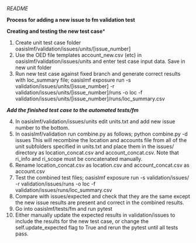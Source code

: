 *README*

**Process for adding a new issue to fm validation test**

**Creating and testing the new test case***

1) Create unit test case folder oasislmf/validation/issues/units/[issue_number]
2) Use the OED file templates account_new.csv (etc) in oasislmf/validation/issues/units and enter test case input data. Save in new unit folder
3) Run new test case against fixed branch and generate correct results with loc_summary file;
oasislmf exposure run -s validation/issues/units/[issue_number] -r validation/issues/units/[issue_number]/runs -o loc -f validation/issues/units/[issue_number]/runs/loc_summary.csv

***Add the finished test case to the automated tests/fm***

4) In oasislmf/validation/issues/units edit units.txt and add new issue number to the bottom.
5) In oasislmf/validation run combine.py as follows;
python combine.py -d issues
This will recombine the location and accounts file from all of the unit subfolders specified in units.txt and place them in the issues/ directory as location_concat.csv and account_concat.csv. Note that ri_info and ri_scope must be concatenated manually.
6) Rename location_concat.csv as location.csv and account_concat.csv as account.csv
7) Test the combined test files;
oasislmf exposure run -s validation/issues/ -r validation/issues/runs -o loc -f validation/issues/runs/loc_summary.csv
8) Compare with issues/expected and check that they are the same except the new issue results are present and correct in the combined results.
9) Go into oasislmf/tests/fm and run
pytest
10) Either manually update the expected results in validation/issues to include the results for the new test case, or change the self.update_expected flag to True and rerun the pytest until all tests pass.



